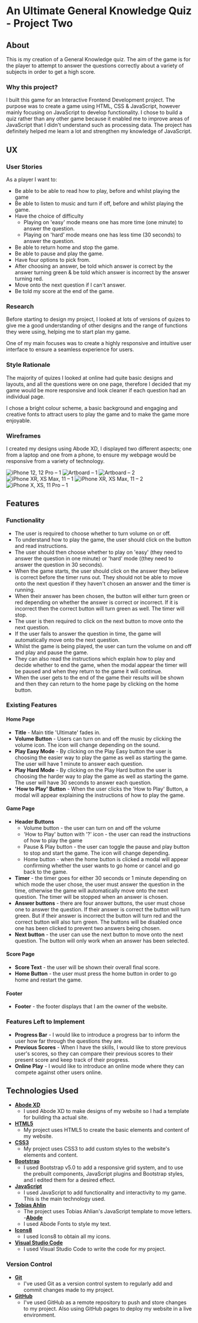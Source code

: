 # An Ultimate General Knowledge Quiz - Project Two

## About
This is my creation of a General Knowledge quiz. The aim of the game is for the player to attempt to answer the questions 
correctly about a variety of subjects in order to get a high score. 

### Why this project?
I built this game for an Interactive Frontend Development project. The purpose was to create a game using HTML, CSS & JavaScript,
however mainly focusing on JavaScript to develop functionality. 
I chose to build a quiz rather than any other game because it enabled me to improve areas of JavaScript that I didn't understand 
such as processing data. The project has definitely helped me learn a lot and strengthen my knowledge of JavaScript.

## UX

### User Stories 
As a player I want to:
- Be able to be able to read how to play, before and whilst playing the game
- Be able to listen to music and turn if off, before and whilst playing the game.
- Have the choice of difficulty
  - Playing on 'easy' mode means one has more time (one minute) to answer the question. 
  - Playing on 'hard' mode means one has less time (30 seconds) to answer the question.
- Be able to return home and stop the game. 
- Be able to pause and play the game. 
- Have four options to pick from. 
- After choosing an answer, be told which answer is correct by the answer turning green & be told which answer is incorrect by the answer turning red. 
- Move onto the next question if I can't answer. 
- Be told my score at the end of the game. 

### Research
Before starting to design my project, I looked at lots of versions of quizes to give me a good understanding of other designs 
and the range of functions they were using, helping me to start plan my game. 

One of my main focuses was to create a highly responsive and intuitive user interface to ensure a seamless experience for users. 

### Style Rationale 
The majority of quizes I looked at online had quite basic designs and layouts, and all the questions were on one 
page, therefore I decided that my game would be more responsive and look cleaner if each question had an individual page.

I chose a bright colour scheme, a basic background and engaging and creative fonts to attract users to play the game and
to make the game more enjoyable. 

### Wireframes 
I created my designs using Abode XD, I displayed two different aspects; one from a laptop and one from a phone, to ensure my webpage would be responsive from a variety of technology.

![iPhone 12, 12 Pro – 1](https://user-images.githubusercontent.com/82885562/168827984-a8f31404-fa0c-4bc9-9b0c-407a82c14bcb.jpg)
![Artboard – 1](https://user-images.githubusercontent.com/82885562/168828082-669a69ee-bfcf-47c2-80aa-30ac77dcc3e9.jpg)
![Artboard – 2](https://user-images.githubusercontent.com/82885562/168828137-c52019ca-151d-442c-9291-e55b9efd4ded.jpg)
![iPhone XR, XS Max, 11 – 1](https://user-images.githubusercontent.com/82885562/168828255-2fc7c840-cb8b-4ac3-afd3-b5e0d5f60c83.jpg)
![iPhone XR, XS Max, 11 – 2](https://user-images.githubusercontent.com/82885562/168828288-2fbca802-eb1d-4d67-9c35-02c5466d470a.jpg)
![iPhone X, XS, 11 Pro – 1](https://user-images.githubusercontent.com/82885562/168828315-0e34c78f-67fd-4de5-8147-99e89463a584.jpg)

## Features

### Functionality
- The user is required to choose whether to turn volume on or off. 
- To understand how to play the game, the user should click on the button and read instructions. 
- The user should then choose whether to play on 'easy' (they need to answer the question in one minute) or 'hard' mode ((they need to answer the question in 30 seconds). 
- When the game starts, the user should click on the answer they believe is correct before the timer runs out. They should not be able to move onto the next question if they haven't chosen an answer and the timer is running.
- When their answer has been chosen, the button will either turn green or red depending on whether the answer is correct or incorrect. If it is incorrect then the correct button will turn green as well. The timer will stop. 
- The user is then required to click on the next button to move onto the next question. 
- If the user fails to answer the question in time, the game will automatically move onto the next question. 
- Whilst the game is being played, the user can turn the volume on and off and play and pause the game. 
- They can also read the instructions which explain how to play and decide whether to end the game, when the modal appear the timer will be paused and when they return to the game it will continue.
- When the user gets to the end of the game their results will be shown and then they can return to the home page by clicking on the home button. 

### Existing Features
#### Home Page
- **Title** - Main title 'Ultimate' fades in. 
- **Volume Button** - Users can turn on and off the music by clicking the volume icon. The icon will change depending on the sound.
- **Play Easy Mode** - By clicking on the Play Easy button the user is choosing the easier way to play the game as well as starting the game. The user will have 1 minute to answer each question. 
- **Play Hard Mode** - By clicking on the Play Hard button the user is choosing the harder way to play the game as well as starting the game. The user will have 30 seconds to answer each question. 
- **'How to Play' Button** - When the user clicks the 'How to Play' Button, a modal will appear explaining the instructions of how to play the game. 

#### Game Page
- **Header Buttons** 
  - Volume button - the user can turn on and off the volume
  - 'How to Play' button with '?' icon - the user can read the instructions of how to play the game
  - Pause & Play button - the user can toggle the pause and play button to stop and start the game. The icon will change depending. 
  - Home button - when the home button is clicked a modal will appear confirming whether the user wants to go home or cancel and go back to the game. 
- **Timer** - the timer goes for either 30 seconds or 1 minute depending on which mode the user chose, the user must answer the question in the time, otherwise the game will automatically move onto the next question. The timer will be stopped when an answer is chosen. 
- **Answer buttons** - there are four answer buttons, the user must chose one to answer the question. If their answer is correct the button will turn green. But if their answer is incorrect the button will turn red and the correct button will also turn green. The buttons will be disabled once one has been clicked to prevent two answers being chosen. 
- **Next button** - the user can use the next button to move onto the next question. The button will only work when an answer has been selected. 

#### Score Page
- **Score Text** - the user will be shown their overall final score. 
- **Home Button** - the user must press the home button in order to go home and restart the game. 

#### Footer
- **Footer** - the footer displays that I am the owner of the website. 

### Features Left to Implement 
- **Progress Bar** - I would like to introduce a progress bar to inform the user how far through the questions they are. 
- **Previous Scores** - When I have the skills, I would like to store previous user's scores, so they can compare their previous scores to their present score and keep track of their progress. 
- **Online Play** - I would like to introduce an online mode where they can compete against other users online.

## Technologies Used
- [**Abode XD**](https://www.adobe.com/uk/products/xd.html)
    - I used Abode XD to make designs of my website so I had a template for building tha actual site.
- [**HTML5**](https://developer.mozilla.org/en-US/docs/Web/Guide/HTML/HTML5)
    - My project uses HTML5 to create the basic elements and content of my website.
- [**CSS3**](https://developer.mozilla.org/en-US/docs/Web/CSS/CSS3)
    - My project uses CSS3 to add custom styles to the website's elements and content.
- [**Bootstrap**](https://getbootstrap.com)
    - I used Bootstrap v5.0 to add a responsive grid system, and to use the prebuilt components, JavaScript plugins and Bootstrap styles, and I edited them for a desired effect. 
- [**JavaScript**](https://www.javascript.com/)
    - I used JavaScript to add functionality and interactivity to my game. This is the main technology used.
- [**Tobias Ahlin**](https://tobiasahlin.com/moving-letters/)
    - The project uses Tobias Ahlian's JavaScript template to move letters. 
-[**Abode**](https://fonts.adobe.com)
  - I used Abode Fonts to style my text.
- [**Icons8**](https://icons8.com)
    - I used Icons8 to obtain all my icons.
- [**Visual Studio Code**](https://code.visualstudio.com)
    - I used Visual Studio Code to write the code for my project. 

### Version Control
- [**Git**](https://git-scm.com/)
    - I've used Git as a version control system to regularly add and commit changes made to my project.
- [**GitHub**](https://github.com/)
    - I've used GitHub as a remote repository to push and store changes to my project. Also using GitHub pages to deploy my website in a live environment.
